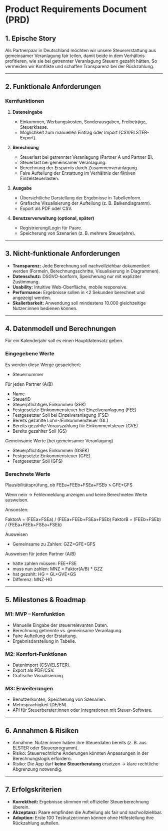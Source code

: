 # Product Requirements Document (PRD)

## 1. Epische Story
Als Partnerpaar in Deutschland möchten wir unsere Steuererstattung aus gemeinsamer Veranlagung fair teilen,
damit beide in dem Verhältnis profitieren, wie sie bei getrennter Veranlagung Steuern gezahlt hätten.
So vermeiden wir Konflikte und schaffen Transparenz bei der Rückzahlung.

---

## 2. Funktionale Anforderungen

### Kernfunktionen
1. **Dateneingabe**
   - Einkommen, Werbungskosten, Sonderausgaben, Freibeträge, Steuerklasse.
   - Möglichkeit zum manuellen Eintrag oder Import (CSV/ELSTER-Export).

2. **Berechnung**
   - Steuerlast bei getrennter Veranlagung (Partner A und Partner B).
   - Steuerlast bei gemeinsamer Veranlagung.
   - Berechnung der Ersparnis durch Zusammenveranlagung.
   - Faire Aufteilung der Erstattung im Verhältnis der fiktiven Einzelsteuerlasten.

3. **Ausgabe**
   - Übersichtliche Darstellung der Ergebnisse in Tabellenform.
   - Grafische Visualisierung der Aufteilung (z. B. Balkendiagramm).
   - Export als PDF oder CSV.

4. **Benutzerverwaltung (optional, später)**
   - Registrierung/Login für Paare.
   - Speicherung von Szenarien (z. B. mehrere Steuerjahre).

---

## 3. Nicht-funktionale Anforderungen
- **Transparenz:** Jede Berechnung soll nachvollziehbar dokumentiert werden (Formeln, Berechnungsschritte, Visualisierung in Diagrammen).
- **Datenschutz:** DSGVO-konform, Speicherung nur mit expliziter Zustimmung.
- **Usability:** Intuitive Web-Oberfläche, mobile responsive.
- **Performance:** Ergebnisse sollen in <2 Sekunden berechnet und angezeigt werden.
- **Skalierbarkeit:** Anwendung soll mindestens 10.000 gleichzeitige Nutzer:innen bedienen können.

---

## 4. Datenmodell und Berechnungen

Für ein Kalenderjahr soll es einen Hauptdatensatz geben.

### Eingegebene Werte

Es werden diese Werge gespeichert:

- Steuernummer

Für jeden Partner (A/B)
- Name
- SteuerID
- Steuerpflichtiges Einkommen (SEK)
- Festgesetzte Einkommensteuer bei Einzelveranlagung (FEE)
- Festgesetzter Soli bei Einzelveranlagung (FSE)
- Bereits gezahlte Lohn-/Einkommensteuer (GL)
- Bereits gezahlte Vorauszahlung für Einkommentsteuer (GVE)
- Bereits gezahlter Soli (GS)

Gemeinsame Werte (bei gemeinsamer Veranlagung)
- Steuerpflichtiges Einkommen (GSEK)
- Festgesetzte Einkommensteuer (GFE)
- Festgesetzter Soli (GFS)

### Berechnete Werte

Plausibilitätsprüfung, ob FEEa+FEEb+FSEa+FSEb > GFE+GFS

Wenn nein -> Fehlermeldung anzeigen und keine Berechneten Werte ausweisen.

Ansonsten:

FaktorA = (FEEa+FSEa) / (FEEa+FEEb+FSEa+FSEb)
FaktorB = (FEEb+FSEb) / (FEEa+FEEb+FSEa+FSEb)

Ausweisen
- Gemeinsame zu Zahlen: GZZ=GFE+GFS

Ausweisen für jeden Partner (A/B)
- hätte zahlen müssen: FEE+FSE
- muss nun zahlen: MNZ = Faktor(A/B) * GZZ
- hat gezahlt: HG = GL+GVE+GS
- Differenz: MNZ-HG

---

## 5. Milestones & Roadmap

### M1: MVP – Kernfunktion
- Manuelle Eingabe der steuerrelevanten Daten.
- Berechnung getrennte vs. gemeinsame Veranlagung.
- Faire Aufteilung der Erstattung.
- Ergebnisdarstellung in Tabelle.

### M2: Komfort-Funktionen
- Datenimport (CSV/ELSTER).
- Export als PDF/CSV.
- Grafische Visualisierung.

### M3: Erweiterungen
- Benutzerkonten, Speicherung von Szenarien.
- Mehrsprachigkeit (DE/EN).
- API für Steuerberater:innen oder Integrationen mit Steuer-Software.

---

## 6. Annahmen & Risiken
- Annahme: Nutzer:innen haben ihre Steuerdaten bereits (z. B. aus ELSTER oder Steuerprogramm).
- Risiko: Steuerrechtliche Änderungen könnten Anpassungen in der Berechnungslogik erfordern.
- Risiko: Die App darf **keine Steuerberatung** ersetzen → klare rechtliche Abgrenzung notwendig.

---

## 7. Erfolgskriterien
- **Korrektheit:** Ergebnisse stimmen mit offizieller Steuerberechnung überein.
- **Akzeptanz:** Paare empfinden die Aufteilung als fair und nachvollziehbar.
- **Adoption:** Erste 100 Testnutzer:innen können ohne Hilfestellung ihre Rückzahlung aufteilen.
